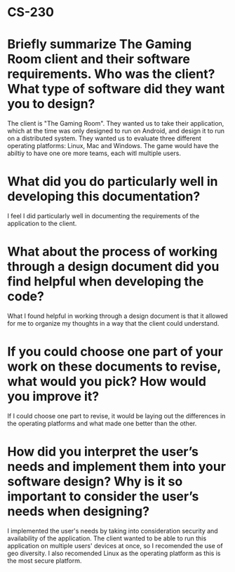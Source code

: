 # CS-230

# Briefly summarize The Gaming Room client and their software requirements. Who was the client? What type of software did they want you to design?
The client is "The Gaming Room". They wanted us to take their application, which at the time was only designed to run on Android, and design it to run on a distributed system. They wanted us to evaluate three different operating platforms: Linux, Mac and Windows. The game would have the abiltiy to have one ore more teams, each witl multiple users. 

# What did you do particularly well in developing this documentation?
I feel I did particularly well in documenting the requirements of the application to the client. 

# What about the process of working through a design document did you find helpful when developing the code?
What I found helpful in working through a design document is that it allowed for me to organize my thoughts in a way that the client could understand. 

# If you could choose one part of your work on these documents to revise, what would you pick? How would you improve it?
If I could choose one part to revise, it would be laying out the differences in the operating platforms and what made one better than the other.

# How did you interpret the user’s needs and implement them into your software design? Why is it so important to consider the user’s needs when designing?
I implemented the user's needs by taking into consideration security and availability of the application. The client wanted to be able to run this application on multiple users' devices at once, so I recomended the use of geo diversity. I also recomended Linux as the operating platform as this is the most secure platform.
